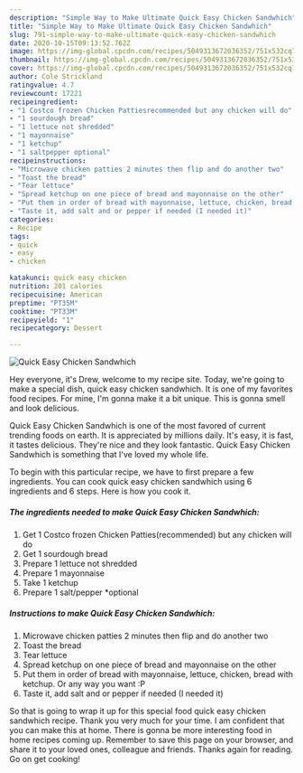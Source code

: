 ```yaml
---
description: "Simple Way to Make Ultimate Quick Easy Chicken Sandwhich"
title: "Simple Way to Make Ultimate Quick Easy Chicken Sandwhich"
slug: 791-simple-way-to-make-ultimate-quick-easy-chicken-sandwhich
date: 2020-10-15T09:13:52.762Z
image: https://img-global.cpcdn.com/recipes/5049313672036352/751x532cq70/quick-easy-chicken-sandwhich-recipe-main-photo.jpg
thumbnail: https://img-global.cpcdn.com/recipes/5049313672036352/751x532cq70/quick-easy-chicken-sandwhich-recipe-main-photo.jpg
cover: https://img-global.cpcdn.com/recipes/5049313672036352/751x532cq70/quick-easy-chicken-sandwhich-recipe-main-photo.jpg
author: Cole Strickland
ratingvalue: 4.7
reviewcount: 17221
recipeingredient:
- "1 Costco frozen Chicken Pattiesrecommended but any chicken will do"
- "1 sourdough bread"
- "1 lettuce not shredded"
- "1 mayonnaise"
- "1 ketchup"
- "1 saltpepper optional"
recipeinstructions:
- "Microwave chicken patties 2 minutes then flip and do another two"
- "Toast the bread"
- "Tear lettuce"
- "Spread ketchup on one piece of bread and mayonnaise on the other"
- "Put them in order of bread with mayonnaise, lettuce, chicken, bread with ketchup.  Or any way you want :P"
- "Taste it, add salt and or pepper if needed (I needed it)"
categories:
- Recipe
tags:
- quick
- easy
- chicken

katakunci: quick easy chicken 
nutrition: 201 calories
recipecuisine: American
preptime: "PT35M"
cooktime: "PT33M"
recipeyield: "1"
recipecategory: Dessert

---
```



![Quick Easy Chicken Sandwhich](https://img-global.cpcdn.com/recipes/5049313672036352/751x532cq70/quick-easy-chicken-sandwhich-recipe-main-photo.jpg)

Hey everyone, it's Drew, welcome to my recipe site. Today, we're going to make a special dish, quick easy chicken sandwhich. It is one of my favorites food recipes. For mine, I'm gonna make it a bit unique. This is gonna smell and look delicious.



Quick Easy Chicken Sandwhich is one of the most favored of current trending foods on earth. It is appreciated by millions daily. It's easy, it is fast, it tastes delicious. They're nice and they look fantastic. Quick Easy Chicken Sandwhich is something that I've loved my whole life.


To begin with this particular recipe, we have to first prepare a few ingredients. You can cook quick easy chicken sandwhich using 6 ingredients and 6 steps. Here is how you cook it.

<!--inarticleads1-->

##### The ingredients needed to make Quick Easy Chicken Sandwhich:

1. Get 1 Costco frozen Chicken Patties(recommended) but any chicken will do
1. Get 1 sourdough bread
1. Prepare 1 lettuce not shredded
1. Prepare 1 mayonnaise
1. Take 1 ketchup
1. Prepare 1 salt/pepper *optional




<!--inarticleads2-->

##### Instructions to make Quick Easy Chicken Sandwhich:

1. Microwave chicken patties 2 minutes then flip and do another two
1. Toast the bread
1. Tear lettuce
1. Spread ketchup on one piece of bread and mayonnaise on the other
1. Put them in order of bread with mayonnaise, lettuce, chicken, bread with ketchup.  Or any way you want :P
1. Taste it, add salt and or pepper if needed (I needed it)




So that is going to wrap it up for this special food quick easy chicken sandwhich recipe. Thank you very much for your time. I am confident that you can make this at home. There is gonna be more interesting food in home recipes coming up. Remember to save this page on your browser, and share it to your loved ones, colleague and friends. Thanks again for reading. Go on get cooking!

